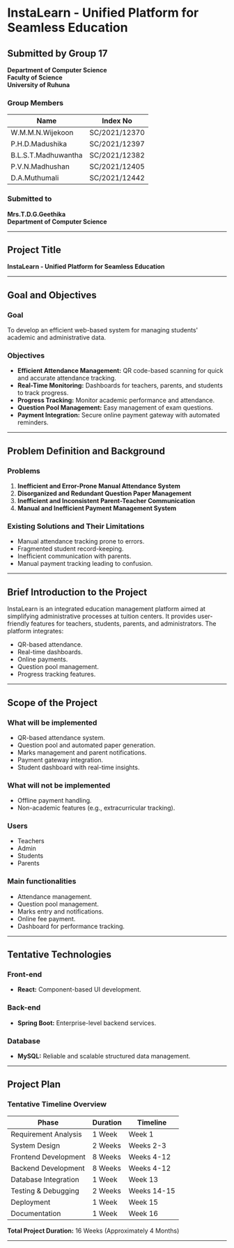 # InstaLearn - Unified Platform for Seamless Education

## Submitted by Group 17

**Department of Computer Science**  
**Faculty of Science**  
**University of Ruhuna**  

### Group Members

| Name                  | Index No     |
|----------------------|--------------|
| W.M.M.N.Wijekoon      | SC/2021/12370 |
| P.H.D.Madushika       | SC/2021/12397 |
| B.L.S.T.Madhuwantha   | SC/2021/12382 |
| P.V.N.Madhushan       | SC/2021/12405 |
| D.A.Muthumali         | SC/2021/12442 |

### Submitted to
**Mrs.T.D.G.Geethika**  
**Department of Computer Science**  

---


## Project Title
**InstaLearn - Unified Platform for Seamless Education**

---

## Goal and Objectives

### Goal
To develop an efficient web-based system for managing students' academic and administrative data.

### Objectives
- **Efficient Attendance Management:** QR code-based scanning for quick and accurate attendance tracking.
- **Real-Time Monitoring:** Dashboards for teachers, parents, and students to track progress.
- **Progress Tracking:** Monitor academic performance and attendance.
- **Question Pool Management:** Easy management of exam questions.
- **Payment Integration:** Secure online payment gateway with automated reminders.

---

## Problem Definition and Background

### Problems

1. **Inefficient and Error-Prone Manual Attendance System**  
2. **Disorganized and Redundant Question Paper Management**  
3. **Inefficient and Inconsistent Parent-Teacher Communication**  
4. **Manual and Inefficient Payment Management System**  

### Existing Solutions and Their Limitations

- Manual attendance tracking prone to errors.
- Fragmented student record-keeping.
- Inefficient communication with parents.
- Manual payment tracking leading to confusion.

---

## Brief Introduction to the Project

InstaLearn is an integrated education management platform aimed at simplifying administrative processes at tuition centers. It provides user-friendly features for teachers, students, parents, and administrators. The platform integrates:

- QR-based attendance.
- Real-time dashboards.
- Online payments.
- Question pool management.
- Progress tracking features.

---

## Scope of the Project

### What will be implemented
- QR-based attendance system.
- Question pool and automated paper generation.
- Marks management and parent notifications.
- Payment gateway integration.
- Student dashboard with real-time insights.

### What will not be implemented
- Offline payment handling.
- Non-academic features (e.g., extracurricular tracking).

### Users
- Teachers
- Admin
- Students
- Parents

### Main functionalities
- Attendance management.
- Question pool management.
- Marks entry and notifications.
- Online fee payment.
- Dashboard for performance tracking.

---

## Tentative Technologies

### Front-end
- **React:** Component-based UI development.

### Back-end
- **Spring Boot:** Enterprise-level backend services.

### Database
- **MySQL:** Reliable and scalable structured data management.

---

## Project Plan

### Tentative Timeline Overview

| Phase                 | Duration  | Timeline         |
|----------------------|-----------|-----------------|
| Requirement Analysis | 1 Week    | Week 1          |
| System Design        | 2 Weeks   | Weeks 2-3       |
| Frontend Development | 8 Weeks   | Weeks 4-12      |
| Backend Development  | 8 Weeks   | Weeks 4-12      |
| Database Integration | 1 Week    | Week 13         |
| Testing & Debugging  | 2 Weeks   | Weeks 14-15     |
| Deployment           | 1 Week    | Week 15         |
| Documentation        | 1 Week    | Week 16         |

**Total Project Duration:** 16 Weeks (Approximately 4 Months)

---

